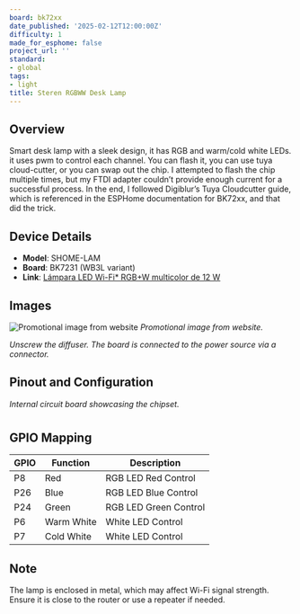 ```yaml
---
board: bk72xx
date_published: '2025-02-12T12:00:00Z'
difficulty: 1
made_for_esphome: false
project_url: ''
standard:
- global
tags:
- light
title: Steren RGBWW Desk Lamp
---
```


## Overview

Smart desk lamp with a sleek design, it has RGB and warm/cold white LEDs.
it uses pwm to control each channel.
You can flash it, you can use tuya cloud-cutter, or you can swap out the chip.
I attempted to flash the chip multiple times, but my FTDI adapter couldn’t provide enough current for a successful process. In the end, I followed Digiblur’s Tuya Cloudcutter guide, which is referenced in the ESPHome documentation for BK72xx, and that did the trick.

## Device Details

- **Model**: SHOME-LAM
- **Board**: BK7231 (WB3L variant)
- **Link**: [Lámpara LED Wi-Fi\* RGB+W multicolor de 12 W](https://www.steren.com.mx/lampara-led-wi-fi-multicolor-para-escritorio-de-12-w.html)

## Images

![Promotional image from website](box.webp)
_Promotional image from website._

_Unscrew the diffuser. The board is connected to the power source via a connector._

## Pinout and Configuration

_Internal circuit board showcasing the chipset._
#

## GPIO Mapping

| GPIO | Function   | Description           |
| ---- | ---------- | --------------------- |
| P8   | Red        | RGB LED Red Control   |
| P26  | Blue       | RGB LED Blue Control  |
| P24  | Green      | RGB LED Green Control |
| P6   | Warm White | White LED Control     |
| P7   | Cold White | White LED Control     |

## Note

The lamp is enclosed in metal, which may affect Wi-Fi signal strength. Ensure it is close to the router or use a repeater if needed.
#